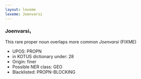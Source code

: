 ```yaml
---
layout: lexeme
lexeme: Joenvarsi
---
```


###  Joenvarsi₁

This rare proper noun overlaps more common *Joenvarsi* (FIXME)
* UPOS:  PROPN
* in KOTUS dictionary under:  28
* Origin:  finer
* Possible NER class:  GEO
* Blacklisted:  PROPN-BLOCKING


